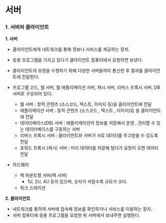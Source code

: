 # 서버

### 1. 서버와 클라이언트

**1. 서버**
* 클라이언트에게 네트워크를 통해 정보나 서비스를 제공하는 장치. 
* 응용 프로그램을 가지고 있다가 클라이언트 컴퓨터에서 요청하면 보낸다.
* 클라이언트의 요청을 수행하기 위해 다양한 서버들끼리 통신한 후 결과를 클라이언트에 전달한다.
* 프로그램 코드, 웹 서버, 웹 애플리케이션 서버, 캐시 서버, 리버스 프록시 서버, DB 서버로 구성되어 있다.
    * 웹 서버 : 정적 콘텐츠 (소스코드, 텍스트, 이미지 등)을 클라이언트에 전달
    * 애플리케이션 서버 : 동적 콘텐츠 (소스코드 , 텍스트 , 이미지)등 을 클라이언트에 전달
    * 데이터베이스(DB) 서버 : 애플리케이션의 정보를 저장해서 운영 , 관리할 수 있는 데이터베이스를 구동하는 서버
    * 리버스 프록시 서버 : 클라이언트와 서버가 서로 데이터를 주고받을 수 있도록 전달
    * 포워드 프록시 (캐시) 서버 : 미리 데이터를 저장해 뒀다가 요청이 오면 데이터 전달

* 하드웨어
    * 랙 마운트형 서버(랙 서버)
        * 1U, 2U, 4U 등이 있으며, 숫자가 커질수록 규모가 크다.
    * 워크 스테이션

**2. 클라이언트**
* 네트워크를 통하여 서버에 접속해 정보를 확인하거나 서비스를 이용하는 장치.
* 서버 컴퓨터에 응용 프로그램을 요청한 뒤 서버에서 보내주면 실행한다.
